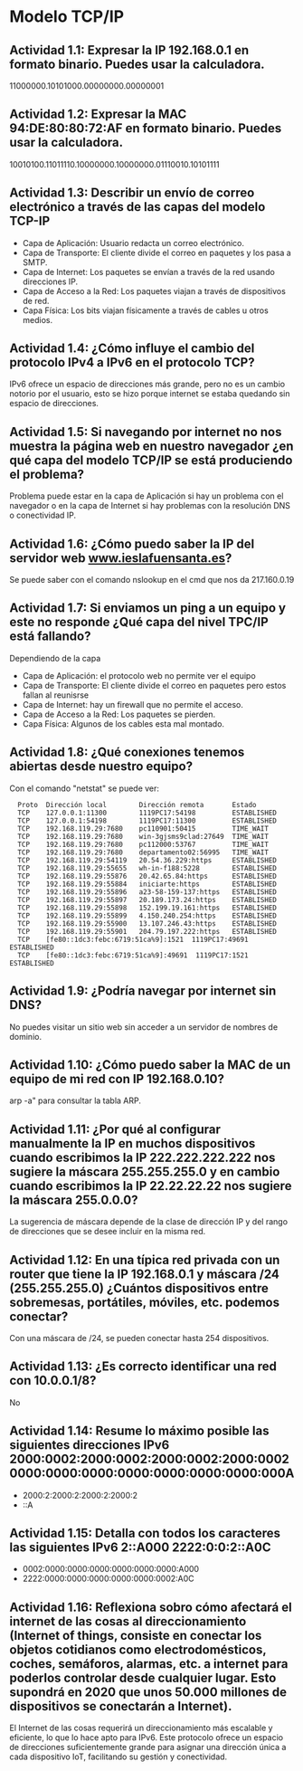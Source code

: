# Modelo TCP/IP

## Actividad 1.1: Expresar la IP 192.168.0.1 en formato binario. Puedes usar la calculadora.
11000000.10101000.00000000.00000001


## Actividad 1.2: Expresar la MAC 94:DE:80:80:72:AF en formato binario. Puedes usar la calculadora.
10010100.11011110.10000000.10000000.01110010.10101111

## Actividad 1.3: Describir un envío de correo electrónico a través de las capas del modelo TCP-IP
- Capa de Aplicación: Usuario redacta un correo electrónico.
- Capa de Transporte: El cliente divide el correo en paquetes y los pasa a SMTP.
- Capa de Internet: Los paquetes se envían a través de la red usando direcciones IP.
- Capa de Acceso a la Red: Los paquetes viajan a través de dispositivos de red.
- Capa Física: Los bits viajan físicamente a través de cables u otros medios.

## Actividad 1.4: ¿Cómo influye el cambio del protocolo IPv4 a IPv6 en el protocolo TCP?
IPv6 ofrece un espacio de direcciones más grande, pero no es un cambio notorio por el usuario, esto se hizo porque internet se estaba quedando sin espacio de direcciones.

## Actividad 1.5: Si navegando por internet no nos muestra la página web en nuestro navegador ¿en qué capa del modelo TCP/IP se está produciendo el problema?
Problema puede estar en la capa de Aplicación si hay un problema con el navegador o en la capa de Internet si hay problemas con la resolución DNS o conectividad IP.

## Actividad 1.6: ¿Cómo puedo saber la IP del servidor web www.ieslafuensanta.es?
Se puede saber con el comando nslookup en el cmd que nos da 217.160.0.19

## Actividad 1.7: Si enviamos un ping a un equipo y este no responde ¿Qué capa del nivel TPC/IP está fallando?
Dependiendo de la capa

- Capa de Aplicación: el protocolo web no permite ver el equipo
- Capa de Transporte: El cliente divide el correo en paquetes pero estos fallan al reunisrse
- Capa de Internet: hay un firewall que no permite el acceso.
- Capa de Acceso a la Red: Los paquetes se pierden.
- Capa Física: Algunos de los cables esta mal montado.

## Actividad 1.8: ¿Qué conexiones tenemos abiertas desde nuestro equipo?
Con el comando "netstat" se puede ver:
```
  Proto  Dirección local        Dirección remota       Estado
  TCP    127.0.0.1:11300        1119PC17:54198         ESTABLISHED
  TCP    127.0.0.1:54198        1119PC17:11300         ESTABLISHED
  TCP    192.168.119.29:7680    pc110901:50415         TIME_WAIT
  TCP    192.168.119.29:7680    win-3gjsms9clad:27649  TIME_WAIT
  TCP    192.168.119.29:7680    pc112000:53767         TIME_WAIT
  TCP    192.168.119.29:7680    departamento02:56995   TIME_WAIT
  TCP    192.168.119.29:54119   20.54.36.229:https     ESTABLISHED
  TCP    192.168.119.29:55655   wh-in-f188:5228        ESTABLISHED
  TCP    192.168.119.29:55876   20.42.65.84:https      ESTABLISHED
  TCP    192.168.119.29:55884   iniciarte:https        ESTABLISHED
  TCP    192.168.119.29:55896   a23-58-159-137:https   ESTABLISHED
  TCP    192.168.119.29:55897   20.189.173.24:https    ESTABLISHED
  TCP    192.168.119.29:55898   152.199.19.161:https   ESTABLISHED
  TCP    192.168.119.29:55899   4.150.240.254:https    ESTABLISHED
  TCP    192.168.119.29:55900   13.107.246.43:https    ESTABLISHED
  TCP    192.168.119.29:55901   204.79.197.222:https   ESTABLISHED
  TCP    [fe80::1dc3:febc:6719:51ca%9]:1521  1119PC17:49691         ESTABLISHED
  TCP    [fe80::1dc3:febc:6719:51ca%9]:49691  1119PC17:1521          ESTABLISHED

```

## Actividad 1.9: ¿Podría navegar por internet sin DNS?
No puedes visitar un sitio web sin acceder a un servidor de nombres de dominio.

## Actividad 1.10: ¿Cómo puedo saber la MAC de un equipo de mi red con IP 192.168.0.10?
arp -a" para consultar la tabla ARP.

## Actividad 1.11: ¿Por qué al configurar manualmente la IP en muchos dispositivos cuando escribimos la IP 222.222.222.222 nos sugiere la máscara 255.255.255.0 y en cambio cuando escribimos la IP 22.22.22.22 nos sugiere la máscara 255.0.0.0?
La sugerencia de máscara depende de la clase de dirección IP y del rango de direcciones que se desee incluir en la misma red.

## Actividad 1.12: En una típica red privada con un router que tiene la IP 192.168.0.1 y máscara /24 (255.255.255.0) ¿Cuántos dispositivos entre sobremesas, portátiles, móviles, etc. podemos conectar?
Con una máscara de /24, se pueden conectar hasta 254 dispositivos.


## Actividad 1.13: ¿Es correcto identificar una red con 10.0.0.1/8?
No

## Actividad 1.14: Resume lo máximo posible las siguientes direcciones IPv6 2000:0002:2000:0002:2000:0002:2000:0002 0000:0000:0000:0000:0000:0000:0000:000A
- 2000:2:2000:2:2000:2:2000:2
- ::A

## Actividad 1.15: Detalla con todos los caracteres las siguientes IPv6 2::A000 2222:0:0:2::A0C
- 0002:0000:0000:0000:0000:0000:0000:A000
- 2222:0000:0000:0000:0000:0000:0002:A0C

## Actividad 1.16: Reflexiona sobro cómo afectará el internet de las cosas al direccionamiento (Internet of things, consiste en conectar los objetos cotidianos como electrodomésticos, coches, semáforos, alarmas, etc. a internet para poderlos controlar desde cualquier lugar. Esto supondrá en 2020 que unos 50.000 millones de dispositivos se conectarán a Internet).
El Internet de las cosas requerirá un direccionamiento más escalable y eficiente, lo que lo hace apto para IPv6. Este protocolo ofrece un espacio de direcciones suficientemente grande para asignar una dirección única a cada dispositivo IoT, facilitando su gestión y conectividad.






